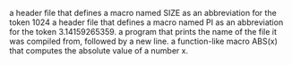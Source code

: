 a header file that defines a macro named SIZE as an abbreviation for the token 1024
 a header file that defines a macro named PI as an abbreviation for the token 3.14159265359.
a program that prints the name of the file it was compiled from, followed by a new line.
 a function-like macro ABS(x) that computes the absolute value of a number x.
